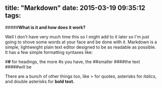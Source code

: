 title: "Markdown"
date: 2015-03-19 09:35:12
tags:
---
#####**What is it and how does it work?**

Well I don't have very much time this so I might add to it later so I'm just going to shove some words at your face and be done with it. Markdown is a simple, lightweight plain text editor designed to be as readable as possible. It has a few simple formatting syntaxes like:

#**#** for headings, the more #s you have, the
##smaller
####the text
#####will be

There are a bunch of other things too, like > for quotes, asterisks for *italics*, and double asterisks for **bold text.**
